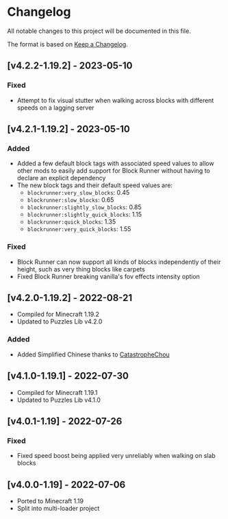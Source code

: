 # Changelog
All notable changes to this project will be documented in this file.

The format is based on [Keep a Changelog].

## [v4.2.2-1.19.2] - 2023-05-10
### Fixed
- Attempt to fix visual stutter when walking across blocks with different speeds on a lagging server

## [v4.2.1-1.19.2] - 2023-05-10
### Added
- Added a few default block tags with associated speed values to allow other mods to easily add support for Block Runner without having to declare an explicit dependency
- The new block tags and their default speed values are: 
  - `blockrunner:very_slow_blocks`: 0.45
  - `blockrunner:slow_blocks`: 0.65
  - `blockrunner:slightly_slow_blocks`: 0.85
  - `blockrunner:slightly_quick_blocks`: 1.15
  - `blockrunner:quick_blocks`: 1.35
  - `blockrunner:very_quick_blocks`: 1.55
### Fixed
- Block Runner can now support all kinds of blocks independently of their height, such as very thing blocks like carpets
- Fixed Block Runner breaking vanilla's fov effects intensity option

## [v4.2.0-1.19.2] - 2022-08-21
- Compiled for Minecraft 1.19.2
- Updated to Puzzles Lib v4.2.0
### Added
- Added Simplified Chinese thanks to [CatastropheChou]

## [v4.1.0-1.19.1] - 2022-07-30
- Compiled for Minecraft 1.19.1
- Updated to Puzzles Lib v4.1.0

## [v4.0.1-1.19] - 2022-07-26
### Fixed
- Fixed speed boost being applied very unreliably when walking on slab blocks

## [v4.0.0-1.19] - 2022-07-06
- Ported to Minecraft 1.19
- Split into multi-loader project

[Keep a Changelog]: https://keepachangelog.com/en/1.0.0/
[CatastropheChou]: https://github.com/CatastropheChou
